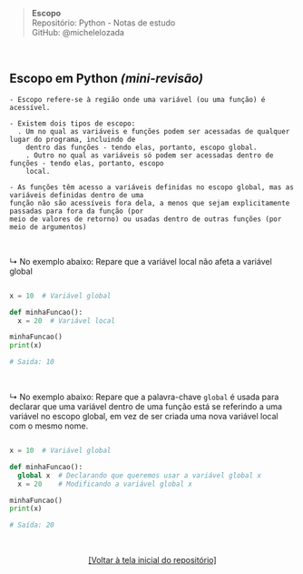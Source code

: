 > **Escopo**  
> Repositório: Python - Notas de estudo     
> GitHub: @michelelozada
&nbsp;
     
&nbsp;  
## Escopo em Python *(mini-revisão)*
```
- Escopo refere-se à região onde uma variável (ou uma função) é acessível.

- Existem dois tipos de escopo:
  . Um no qual as variáveis e funções podem ser acessadas de qualquer lugar do programa, incluindo de 
	dentro das funções - tendo elas, portanto, escopo global. 
	. Outro no qual as variáveis só podem ser acessadas dentro de funções - tendo elas, portanto, escopo
	local. 
	
- As funções têm acesso a variáveis definidas no escopo global, mas as variáveis definidas dentro de uma
função não são acessíveis fora dela, a menos que sejam explicitamente passadas para fora da função (por 
meio de valores de retorno) ou usadas dentro de outras funções (por meio de argumentos)	
```	

&nbsp;  

↳ No exemplo abaixo: Repare que a variável local não afeta a variável global

```py 

x = 10  # Variável global

def minhaFuncao():
  x = 20  # Variável local

minhaFuncao()
print(x)  

# Saida: 10
```

&nbsp;  

↳ No exemplo abaixo: Repare que a palavra-chave `global` é usada para declarar que uma variável dentro de uma função está se referindo a uma variável no escopo global, em vez de ser criada uma nova variável local com o mesmo nome.

```py 

x = 10  # Variável global

def minhaFuncao():
  global x  # Declarando que queremos usar a variável global x
  x = 20    # Modificando a variável global x

minhaFuncao()
print(x)  

# Saída: 20
```

&nbsp;

<div align="center">
<a href="https://github.com/michelelozada/Python-Study-Notes">[Voltar à tela inicial do repositório]</a>
</div>